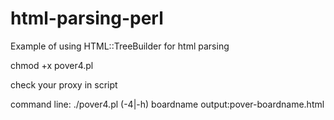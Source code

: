 # html-parsing-perl
Example of using HTML::TreeBuilder for html parsing

chmod +x pover4.pl

check your proxy in script

command line:
./pover4.pl (-4|-h) boardname
output:pover-boardname.html